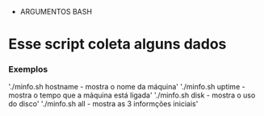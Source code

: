 * ARGUMENTOS BASH
# Esse script coleta alguns dados 

### Exemplos
'./minfo.sh hostname - mostra o nome da máquina'
'./minfo.sh uptime - mostra o tempo que a máquina está ligada'
'./minfo.sh disk - mostra o uso do disco'
'./minfo.sh all - mostra as 3 informções iniciais'
